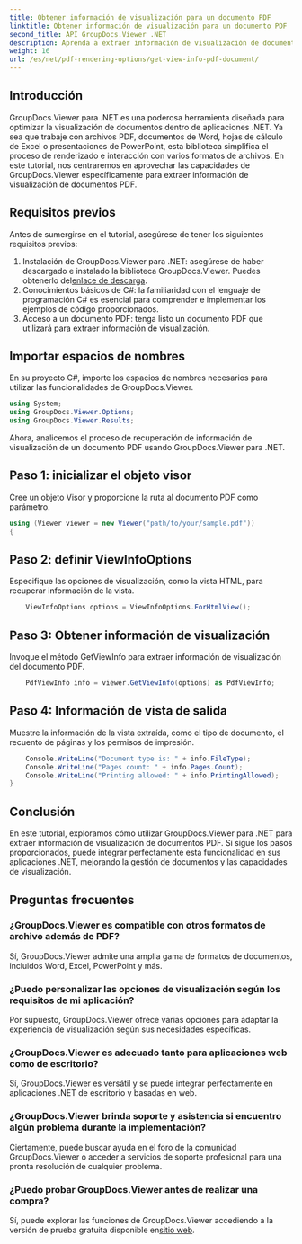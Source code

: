 ```yaml
---
title: Obtener información de visualización para un documento PDF
linktitle: Obtener información de visualización para un documento PDF
second_title: API GroupDocs.Viewer .NET
description: Aprenda a extraer información de visualización de documentos PDF utilizando GroupDocs.Viewer para .NET en este completo tutorial.
weight: 16
url: /es/net/pdf-rendering-options/get-view-info-pdf-document/
---
```

## Introducción
GroupDocs.Viewer para .NET es una poderosa herramienta diseñada para optimizar la visualización de documentos dentro de aplicaciones .NET. Ya sea que trabaje con archivos PDF, documentos de Word, hojas de cálculo de Excel o presentaciones de PowerPoint, esta biblioteca simplifica el proceso de renderizado e interacción con varios formatos de archivos. En este tutorial, nos centraremos en aprovechar las capacidades de GroupDocs.Viewer específicamente para extraer información de visualización de documentos PDF.
## Requisitos previos
Antes de sumergirse en el tutorial, asegúrese de tener los siguientes requisitos previos:
1.  Instalación de GroupDocs.Viewer para .NET: asegúrese de haber descargado e instalado la biblioteca GroupDocs.Viewer. Puedes obtenerlo del[enlace de descarga](https://releases.groupdocs.com/viewer/net/).   
2. Conocimientos básicos de C#: la familiaridad con el lenguaje de programación C# es esencial para comprender e implementar los ejemplos de código proporcionados.
3. Acceso a un documento PDF: tenga listo un documento PDF que utilizará para extraer información de visualización.

## Importar espacios de nombres
En su proyecto C#, importe los espacios de nombres necesarios para utilizar las funcionalidades de GroupDocs.Viewer.

```csharp
using System;
using GroupDocs.Viewer.Options;
using GroupDocs.Viewer.Results;
```


Ahora, analicemos el proceso de recuperación de información de visualización de un documento PDF usando GroupDocs.Viewer para .NET.
## Paso 1: inicializar el objeto visor
Cree un objeto Visor y proporcione la ruta al documento PDF como parámetro.
```csharp
using (Viewer viewer = new Viewer("path/to/your/sample.pdf"))
{
```
## Paso 2: definir ViewInfoOptions
Especifique las opciones de visualización, como la vista HTML, para recuperar información de la vista.
```csharp
	ViewInfoOptions options = ViewInfoOptions.ForHtmlView();
```
## Paso 3: Obtener información de visualización
Invoque el método GetViewInfo para extraer información de visualización del documento PDF.
```csharp
	PdfViewInfo info = viewer.GetViewInfo(options) as PdfViewInfo;
```
## Paso 4: Información de vista de salida
Muestre la información de la vista extraída, como el tipo de documento, el recuento de páginas y los permisos de impresión.
```csharp
	Console.WriteLine("Document type is: " + info.FileType);
	Console.WriteLine("Pages count: " + info.Pages.Count);
	Console.WriteLine("Printing allowed: " + info.PrintingAllowed);
}
```

## Conclusión
En este tutorial, exploramos cómo utilizar GroupDocs.Viewer para .NET para extraer información de visualización de documentos PDF. Si sigue los pasos proporcionados, puede integrar perfectamente esta funcionalidad en sus aplicaciones .NET, mejorando la gestión de documentos y las capacidades de visualización.
## Preguntas frecuentes
### ¿GroupDocs.Viewer es compatible con otros formatos de archivo además de PDF?
Sí, GroupDocs.Viewer admite una amplia gama de formatos de documentos, incluidos Word, Excel, PowerPoint y más.
### ¿Puedo personalizar las opciones de visualización según los requisitos de mi aplicación?
Por supuesto, GroupDocs.Viewer ofrece varias opciones para adaptar la experiencia de visualización según sus necesidades específicas.
### ¿GroupDocs.Viewer es adecuado tanto para aplicaciones web como de escritorio?
Sí, GroupDocs.Viewer es versátil y se puede integrar perfectamente en aplicaciones .NET de escritorio y basadas en web.
### ¿GroupDocs.Viewer brinda soporte y asistencia si encuentro algún problema durante la implementación?
Ciertamente, puede buscar ayuda en el foro de la comunidad GroupDocs.Viewer o acceder a servicios de soporte profesional para una pronta resolución de cualquier problema.
### ¿Puedo probar GroupDocs.Viewer antes de realizar una compra?
 Sí, puede explorar las funciones de GroupDocs.Viewer accediendo a la versión de prueba gratuita disponible en[sitio web](https://purchase.groupdocs.com/buy).